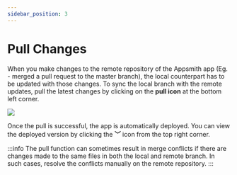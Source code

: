 ```yaml
---
sidebar_position: 3
---
```

# Pull Changes

When you make changes to the remote repository of the Appsmith app (Eg. - merged a pull request to the master branch), the local counterpart has to be updated with those changes. To sync the local branch with the remote updates, pull the latest changes by clicking on the **pull icon** at the bottom left corner. 

![](/img/pull_changes.gif)

Once the pull is successful, the app is automatically deployed. You can view the deployed version by clicking the **﹀** icon from the top right corner.

:::info
The pull function can sometimes result in merge conflicts if there are changes made to the same files in both the local and remote branch. In such cases, resolve the conflicts manually on the remote repository.
:::




